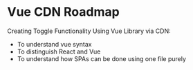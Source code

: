 # Vue CDN Roadmap

Creating Toggle Functionality Using Vue Library via CDN:
* To understand vue syntax
* To distinguish React and Vue
* To understand how SPAs can be done using one file purely
